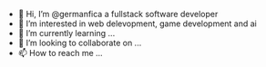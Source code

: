 - 👋 Hi, I’m @germanfica a fullstack software developer
- 👀 I’m interested in web delevopment, game development and ai
- 🌱 I’m currently learning ...
- 💞️ I’m looking to collaborate on ...
- 📫 How to reach me ...

<!---
germanfica/germanfica is a ✨ special ✨ repository because its `README.md` (this file) appears on your GitHub profile.
You can click the Preview link to take a look at your changes.
--->
